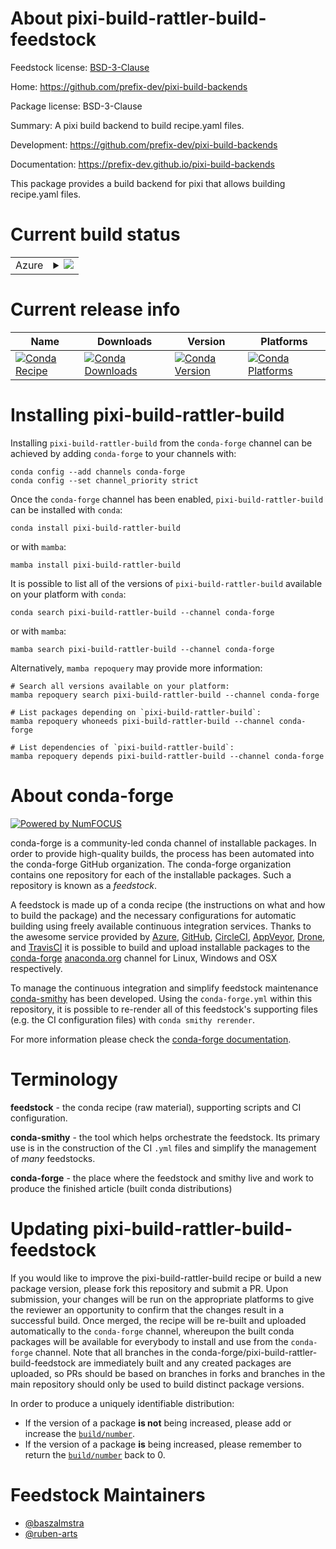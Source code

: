 About pixi-build-rattler-build-feedstock
========================================

Feedstock license: [BSD-3-Clause](https://github.com/conda-forge/pixi-build-rattler-build-feedstock/blob/main/LICENSE.txt)

Home: https://github.com/prefix-dev/pixi-build-backends

Package license: BSD-3-Clause

Summary: A pixi build backend to build recipe.yaml files.

Development: https://github.com/prefix-dev/pixi-build-backends

Documentation: https://prefix-dev.github.io/pixi-build-backends

This package provides a build backend for pixi that allows building recipe.yaml files.

Current build status
====================


<table>
    
  <tr>
    <td>Azure</td>
    <td>
      <details>
        <summary>
          <a href="https://dev.azure.com/conda-forge/feedstock-builds/_build/latest?definitionId=26245&branchName=main">
            <img src="https://dev.azure.com/conda-forge/feedstock-builds/_apis/build/status/pixi-build-rattler-build-feedstock?branchName=main">
          </a>
        </summary>
        <table>
          <thead><tr><th>Variant</th><th>Status</th></tr></thead>
          <tbody><tr>
              <td>linux_64</td>
              <td>
                <a href="https://dev.azure.com/conda-forge/feedstock-builds/_build/latest?definitionId=26245&branchName=main">
                  <img src="https://dev.azure.com/conda-forge/feedstock-builds/_apis/build/status/pixi-build-rattler-build-feedstock?branchName=main&jobName=linux&configuration=linux%20linux_64_" alt="variant">
                </a>
              </td>
            </tr><tr>
              <td>linux_aarch64</td>
              <td>
                <a href="https://dev.azure.com/conda-forge/feedstock-builds/_build/latest?definitionId=26245&branchName=main">
                  <img src="https://dev.azure.com/conda-forge/feedstock-builds/_apis/build/status/pixi-build-rattler-build-feedstock?branchName=main&jobName=linux&configuration=linux%20linux_aarch64_" alt="variant">
                </a>
              </td>
            </tr><tr>
              <td>linux_ppc64le</td>
              <td>
                <a href="https://dev.azure.com/conda-forge/feedstock-builds/_build/latest?definitionId=26245&branchName=main">
                  <img src="https://dev.azure.com/conda-forge/feedstock-builds/_apis/build/status/pixi-build-rattler-build-feedstock?branchName=main&jobName=linux&configuration=linux%20linux_ppc64le_" alt="variant">
                </a>
              </td>
            </tr><tr>
              <td>osx_64</td>
              <td>
                <a href="https://dev.azure.com/conda-forge/feedstock-builds/_build/latest?definitionId=26245&branchName=main">
                  <img src="https://dev.azure.com/conda-forge/feedstock-builds/_apis/build/status/pixi-build-rattler-build-feedstock?branchName=main&jobName=osx&configuration=osx%20osx_64_" alt="variant">
                </a>
              </td>
            </tr><tr>
              <td>osx_arm64</td>
              <td>
                <a href="https://dev.azure.com/conda-forge/feedstock-builds/_build/latest?definitionId=26245&branchName=main">
                  <img src="https://dev.azure.com/conda-forge/feedstock-builds/_apis/build/status/pixi-build-rattler-build-feedstock?branchName=main&jobName=osx&configuration=osx%20osx_arm64_" alt="variant">
                </a>
              </td>
            </tr><tr>
              <td>win_64</td>
              <td>
                <a href="https://dev.azure.com/conda-forge/feedstock-builds/_build/latest?definitionId=26245&branchName=main">
                  <img src="https://dev.azure.com/conda-forge/feedstock-builds/_apis/build/status/pixi-build-rattler-build-feedstock?branchName=main&jobName=win&configuration=win%20win_64_" alt="variant">
                </a>
              </td>
            </tr>
          </tbody>
        </table>
      </details>
    </td>
  </tr>
</table>

Current release info
====================

| Name | Downloads | Version | Platforms |
| --- | --- | --- | --- |
| [![Conda Recipe](https://img.shields.io/badge/recipe-pixi--build--rattler--build-green.svg)](https://anaconda.org/conda-forge/pixi-build-rattler-build) | [![Conda Downloads](https://img.shields.io/conda/dn/conda-forge/pixi-build-rattler-build.svg)](https://anaconda.org/conda-forge/pixi-build-rattler-build) | [![Conda Version](https://img.shields.io/conda/vn/conda-forge/pixi-build-rattler-build.svg)](https://anaconda.org/conda-forge/pixi-build-rattler-build) | [![Conda Platforms](https://img.shields.io/conda/pn/conda-forge/pixi-build-rattler-build.svg)](https://anaconda.org/conda-forge/pixi-build-rattler-build) |

Installing pixi-build-rattler-build
===================================

Installing `pixi-build-rattler-build` from the `conda-forge` channel can be achieved by adding `conda-forge` to your channels with:

```
conda config --add channels conda-forge
conda config --set channel_priority strict
```

Once the `conda-forge` channel has been enabled, `pixi-build-rattler-build` can be installed with `conda`:

```
conda install pixi-build-rattler-build
```

or with `mamba`:

```
mamba install pixi-build-rattler-build
```

It is possible to list all of the versions of `pixi-build-rattler-build` available on your platform with `conda`:

```
conda search pixi-build-rattler-build --channel conda-forge
```

or with `mamba`:

```
mamba search pixi-build-rattler-build --channel conda-forge
```

Alternatively, `mamba repoquery` may provide more information:

```
# Search all versions available on your platform:
mamba repoquery search pixi-build-rattler-build --channel conda-forge

# List packages depending on `pixi-build-rattler-build`:
mamba repoquery whoneeds pixi-build-rattler-build --channel conda-forge

# List dependencies of `pixi-build-rattler-build`:
mamba repoquery depends pixi-build-rattler-build --channel conda-forge
```


About conda-forge
=================

[![Powered by
NumFOCUS](https://img.shields.io/badge/powered%20by-NumFOCUS-orange.svg?style=flat&colorA=E1523D&colorB=007D8A)](https://numfocus.org)

conda-forge is a community-led conda channel of installable packages.
In order to provide high-quality builds, the process has been automated into the
conda-forge GitHub organization. The conda-forge organization contains one repository
for each of the installable packages. Such a repository is known as a *feedstock*.

A feedstock is made up of a conda recipe (the instructions on what and how to build
the package) and the necessary configurations for automatic building using freely
available continuous integration services. Thanks to the awesome service provided by
[Azure](https://azure.microsoft.com/en-us/services/devops/), [GitHub](https://github.com/),
[CircleCI](https://circleci.com/), [AppVeyor](https://www.appveyor.com/),
[Drone](https://cloud.drone.io/welcome), and [TravisCI](https://travis-ci.com/)
it is possible to build and upload installable packages to the
[conda-forge](https://anaconda.org/conda-forge) [anaconda.org](https://anaconda.org/)
channel for Linux, Windows and OSX respectively.

To manage the continuous integration and simplify feedstock maintenance
[conda-smithy](https://github.com/conda-forge/conda-smithy) has been developed.
Using the ``conda-forge.yml`` within this repository, it is possible to re-render all of
this feedstock's supporting files (e.g. the CI configuration files) with ``conda smithy rerender``.

For more information please check the [conda-forge documentation](https://conda-forge.org/docs/).

Terminology
===========

**feedstock** - the conda recipe (raw material), supporting scripts and CI configuration.

**conda-smithy** - the tool which helps orchestrate the feedstock.
                   Its primary use is in the construction of the CI ``.yml`` files
                   and simplify the management of *many* feedstocks.

**conda-forge** - the place where the feedstock and smithy live and work to
                  produce the finished article (built conda distributions)


Updating pixi-build-rattler-build-feedstock
===========================================

If you would like to improve the pixi-build-rattler-build recipe or build a new
package version, please fork this repository and submit a PR. Upon submission,
your changes will be run on the appropriate platforms to give the reviewer an
opportunity to confirm that the changes result in a successful build. Once
merged, the recipe will be re-built and uploaded automatically to the
`conda-forge` channel, whereupon the built conda packages will be available for
everybody to install and use from the `conda-forge` channel.
Note that all branches in the conda-forge/pixi-build-rattler-build-feedstock are
immediately built and any created packages are uploaded, so PRs should be based
on branches in forks and branches in the main repository should only be used to
build distinct package versions.

In order to produce a uniquely identifiable distribution:
 * If the version of a package **is not** being increased, please add or increase
   the [``build/number``](https://docs.conda.io/projects/conda-build/en/latest/resources/define-metadata.html#build-number-and-string).
 * If the version of a package **is** being increased, please remember to return
   the [``build/number``](https://docs.conda.io/projects/conda-build/en/latest/resources/define-metadata.html#build-number-and-string)
   back to 0.

Feedstock Maintainers
=====================

* [@baszalmstra](https://github.com/baszalmstra/)
* [@ruben-arts](https://github.com/ruben-arts/)

